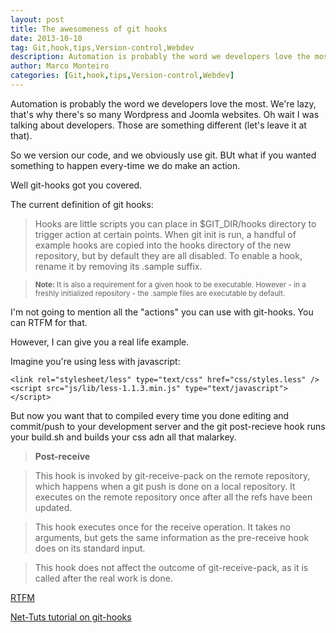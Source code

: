 ```yaml
---
layout: post
title: The awesomeness of git hooks
date: 2013-10-10
tag: Git,hook,tips,Version-control,Webdev
description: Automation is probably the word we developers love the most. We're lazy, that's why there's so many Wordpress and Joomla websites. Oh wait I was talking about developers. Those are
author: Marco Monteiro
categories: [Git,hook,tips,Version-control,Webdev]
---
```


Automation is probably the word we developers love the most. We're lazy, that's why there's so many Wordpress and Joomla websites. Oh wait I was talking about developers. Those are something different (let's leave it at that).

So we version our code, and we obviously use git. BUt what if you wanted something to happen every-time we do make an action.

Well git-hooks got you covered.

<!--more-->

The current definition of git hooks:

> Hooks are little scripts you can place in $GIT_DIR/hooks directory to trigger action at certain points. When git init is run, a handful of example hooks are copied into the hooks directory of the new repository, but by default they are all disabled. To enable a hook, rename it by removing its .sample suffix.

> <small>**Note:** It is also a requirement for a given hook to be executable. However - in a freshly initialized repository - the .sample files are executable by default.</small>

I'm not going to mention all the "actions" you can use with git-hooks. You can RTFM for that.

However, I can give you a real life example.

Imagine you're using less with javascript:

	<link rel="stylesheet/less" type="text/css" href="css/styles.less" />
	<script src="js/lib/less-1.1.3.min.js" type="text/javascript"></script>

But now you want that to compiled every time you done editing and commit/push to your development server and the git post-recieve hook runs your build.sh and builds your css adn all that malarkey.

> **Post-receive**

> This hook is invoked by git-receive-pack on the remote repository, which happens when a git push is done on a local repository. It executes on the remote repository once after all the refs have been updated.

> This hook executes once for the receive operation. It takes no arguments, but gets the same information as the pre-receive hook does on its standard input.

> This hook does not affect the outcome of git-receive-pack, as it is called after the real work is done.

[<i class="icon-link"></i> RTFM](http://git-scm.com/docs/githooks)

[<i class="icon-youtube-play"></i> Net-Tuts tutorial on git-hooks](http://net.tutsplus.com/tutorials/tools-and-tips/quick-tip-automation-with-git-hooks/)